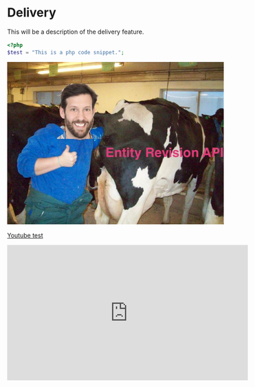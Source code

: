 # Delivery

This will be a description of the delivery feature.

```php
<?php
$test = "This is a php code snippet.";
```

![And this is an image](../assets/delivery.jpg)

[Youtube test](https://www.youtube.com/watch?v=SCME2yPJKWk)

<iframe width="560" height="315" src="https://www.youtube.com/embed/SCME2yPJKWk" frameborder="0" allow="accelerometer; autoplay; encrypted-media; gyroscope; picture-in-picture" allowfullscreen></iframe>